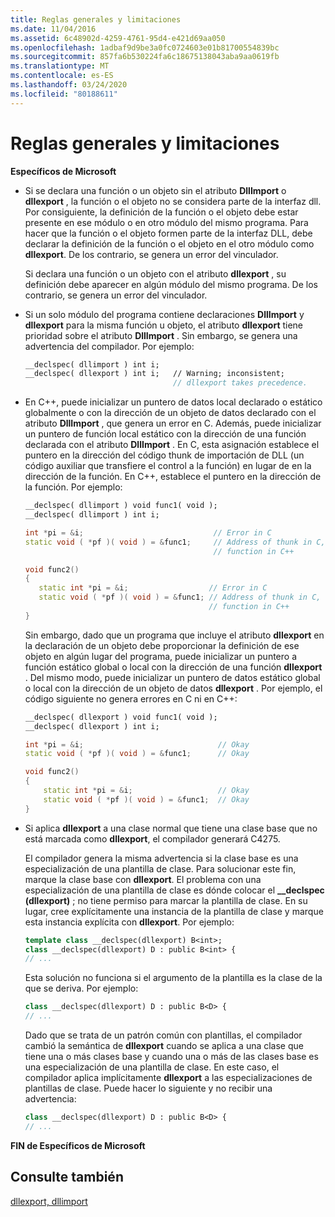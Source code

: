 ```yaml
---
title: Reglas generales y limitaciones
ms.date: 11/04/2016
ms.assetid: 6c48902d-4259-4761-95d4-e421d69aa050
ms.openlocfilehash: 1adbaf9d9be3a0fc0724603e01b81700554839bc
ms.sourcegitcommit: 857fa6b530224fa6c18675138043aba9aa0619fb
ms.translationtype: MT
ms.contentlocale: es-ES
ms.lasthandoff: 03/24/2020
ms.locfileid: "80188611"
---
```

# <a name="general-rules-and-limitations"></a>Reglas generales y limitaciones

**Específicos de Microsoft**

- Si se declara una función o un objeto sin el atributo **DllImport** o **dllexport** , la función o el objeto no se considera parte de la interfaz dll. Por consiguiente, la definición de la función o el objeto debe estar presente en ese módulo o en otro módulo del mismo programa. Para hacer que la función o el objeto formen parte de la interfaz DLL, debe declarar la definición de la función o el objeto en el otro módulo como **dllexport**. De los contrario, se genera un error del vinculador.

   Si declara una función o un objeto con el atributo **dllexport** , su definición debe aparecer en algún módulo del mismo programa. De los contrario, se genera un error del vinculador.

- Si un solo módulo del programa contiene declaraciones **DllImport** y **dllexport** para la misma función u objeto, el atributo **dllexport** tiene prioridad sobre el atributo **DllImport** . Sin embargo, se genera una advertencia del compilador. Por ejemplo:

    ```cpp
    __declspec( dllimport ) int i;
    __declspec( dllexport ) int i;   // Warning; inconsistent;
                                     // dllexport takes precedence.
    ```

- En C++, puede inicializar un puntero de datos local declarado o estático globalmente o con la dirección de un objeto de datos declarado con el atributo **DllImport** , que genera un error en C. Además, puede inicializar un puntero de función local estático con la dirección de una función declarada con el atributo **DllImport** . En C, esta asignación establece el puntero en la dirección del código thunk de importación de DLL (un código auxiliar que transfiere el control a la función) en lugar de en la dirección de la función. En C++, establece el puntero en la dirección de la función. Por ejemplo:

    ```cpp
    __declspec( dllimport ) void func1( void );
    __declspec( dllimport ) int i;

    int *pi = &i;                             // Error in C
    static void ( *pf )( void ) = &func1;     // Address of thunk in C,
                                              // function in C++

    void func2()
    {
       static int *pi = &i;                  // Error in C
       static void ( *pf )( void ) = &func1; // Address of thunk in C,
                                             // function in C++
    }
    ```

   Sin embargo, dado que un programa que incluye el atributo **dllexport** en la declaración de un objeto debe proporcionar la definición de ese objeto en algún lugar del programa, puede inicializar un puntero a función estático global o local con la dirección de una función **dllexport** . Del mismo modo, puede inicializar un puntero de datos estático global o local con la dirección de un objeto de datos **dllexport** . Por ejemplo, el código siguiente no genera errores en C ni en C++:

    ```cpp
    __declspec( dllexport ) void func1( void );
    __declspec( dllexport ) int i;

    int *pi = &i;                              // Okay
    static void ( *pf )( void ) = &func1;      // Okay

    void func2()
    {
        static int *pi = &i;                   // Okay
        static void ( *pf )( void ) = &func1;  // Okay
    }
    ```

- Si aplica **dllexport** a una clase normal que tiene una clase base que no está marcada como **dllexport**, el compilador generará C4275.

   El compilador genera la misma advertencia si la clase base es una especialización de una plantilla de clase. Para solucionar este fin, marque la clase base con **dllexport**. El problema con una especialización de una plantilla de clase es dónde colocar el **__declspec (dllexport)** ; no tiene permiso para marcar la plantilla de clase. En su lugar, cree explícitamente una instancia de la plantilla de clase y marque esta instancia explícita con **dllexport**. Por ejemplo:

    ```cpp
    template class __declspec(dllexport) B<int>;
    class __declspec(dllexport) D : public B<int> {
    // ...
    ```

   Esta solución no funciona si el argumento de la plantilla es la clase de la que se deriva. Por ejemplo:

    ```cpp
    class __declspec(dllexport) D : public B<D> {
    // ...
    ```

   Dado que se trata de un patrón común con plantillas, el compilador cambió la semántica de **dllexport** cuando se aplica a una clase que tiene una o más clases base y cuando una o más de las clases base es una especialización de una plantilla de clase. En este caso, el compilador aplica implícitamente **dllexport** a las especializaciones de plantillas de clase. Puede hacer lo siguiente y no recibir una advertencia:

    ```cpp
    class __declspec(dllexport) D : public B<D> {
    // ...
    ```

**FIN de Específicos de Microsoft**

## <a name="see-also"></a>Consulte también

[dllexport, dllimport](../cpp/dllexport-dllimport.md)
